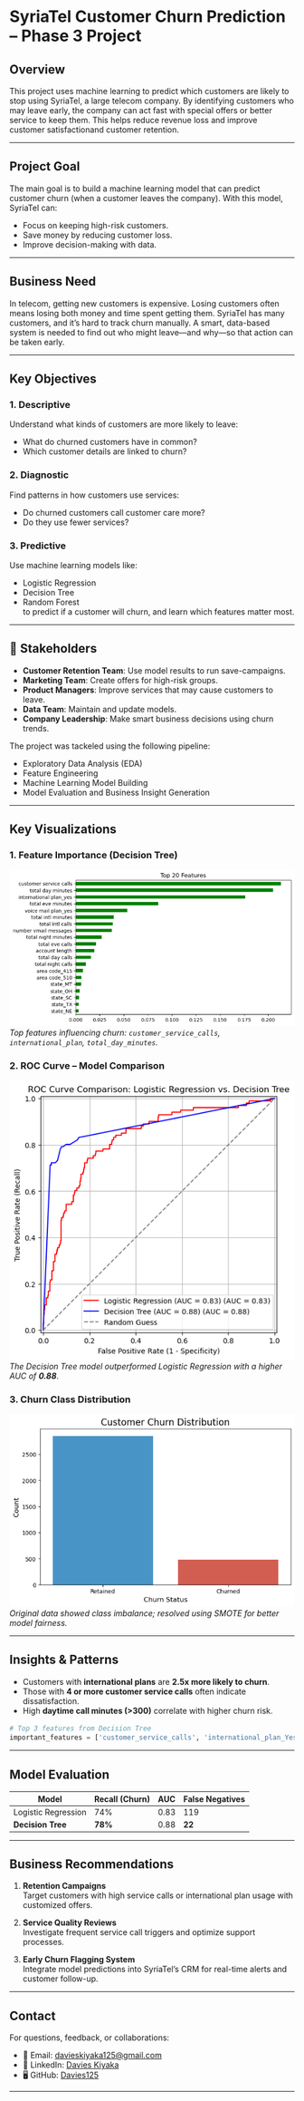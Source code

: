 
# SyriaTel Customer Churn Prediction – Phase 3 Project

## Overview

This project uses machine learning to predict which customers are likely to stop using SyriaTel, a large telecom company. By identifying customers who may leave early, the company can act fast with special offers or better service to keep them. This helps reduce revenue loss and improve customer satisfactionand customer retention.

---

## Project Goal

The main goal is to build a machine learning model that can predict customer churn (when a customer leaves the company). With this model, SyriaTel can:

- Focus on keeping high-risk customers.
- Save money by reducing customer loss.
- Improve decision-making with data.

---

## Business Need

In telecom, getting new customers is expensive. Losing customers often means losing both money and time spent getting them. SyriaTel has many customers, and it’s hard to track churn manually. A smart, data-based system is needed to find out who might leave—and why—so that action can be taken early.

---

## Key Objectives

### 1. Descriptive
Understand what kinds of customers are more likely to leave:
- What do churned customers have in common?
- Which customer details are linked to churn?

### 2. Diagnostic
Find patterns in how customers use services:
- Do churned customers call customer care more?
- Do they use fewer services?

### 3. Predictive
Use machine learning models like:
- Logistic Regression
- Decision Tree
- Random Forest  
to predict if a customer will churn, and learn which features matter most.

---

## 👥 Stakeholders

- **Customer Retention Team**: Use model results to run save-campaigns.
- **Marketing Team**: Create offers for high-risk groups.
- **Product Managers**: Improve services that may cause customers to leave.
- **Data Team**: Maintain and update models.
- **Company Leadership**: Make smart business decisions using churn trends.

The project was tackeled using the following pipeline:
- Exploratory Data Analysis (EDA)
- Feature Engineering
- Machine Learning Model Building
- Model Evaluation and Business Insight Generation

---

## Key Visualizations

### 1. Feature Importance (Decision Tree)

![Feature Importance](Images/feature_importance.png)  
*Top features influencing churn: `customer_service_calls`, `international_plan`, `total_day_minutes`.*

### 2. ROC Curve – Model Comparison

![ROC Curve](Images/ROC_Curve.png)  
*The Decision Tree model outperformed Logistic Regression with a higher AUC of **0.88***.

### 3. Churn Class Distribution

![Churn Distribution](Images/churn_distribution.png)  
*Original data showed class imbalance; resolved using SMOTE for better model fairness.*

---

## Insights & Patterns

- Customers with **international plans** are **2.5x more likely to churn**.
- Those with **4 or more customer service calls** often indicate dissatisfaction.
- High **daytime call minutes (>300)** correlate with higher churn risk.

```python
# Top 3 features from Decision Tree
important_features = ['customer_service_calls', 'international_plan_Yes', 'total_day_minutes']
```

---

## Model Evaluation

| Model               | Recall (Churn) | AUC  | False Negatives |
|--------------------|----------------|------|-----------------|
| Logistic Regression | 74%            | 0.83 | 119             |
| **Decision Tree**   | **78%**        | 0.88 | **22**          |

---

## Business Recommendations

1. **Retention Campaigns**  
   Target customers with high service calls or international plan usage with customized offers.

2. **Service Quality Reviews**  
   Investigate frequent service call triggers and optimize support processes.

3. **Early Churn Flagging System**  
   Integrate model predictions into SyriaTel’s CRM for real-time alerts and customer follow-up.

---

## Contact

For questions, feedback, or collaborations:

- 📧 Email: [davieskiyaka125@gmail.com](mailto:davieskiyaka125@gmail.com)  
- 💼 LinkedIn: [Davies Kiyaka](https://www.linkedin.com/in/davies-kiyaka-ab9230299/)  
- 🖥️ GitHub: [Davies125](https://github.com/Davies125)

---
